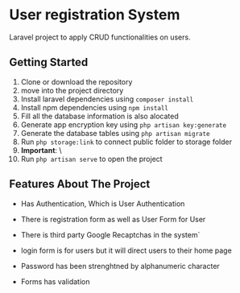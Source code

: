 # User registration System 

Laravel project to apply CRUD functionalities on users.

## Getting Started

1. Clone or download the repository
2. move into the project directory
3. Install laravel dependencies using `` composer install  ``
4. Install npm dependencies using `` npm install ``
5. Fill all the database information is also alocated
6. Generate app encryption key using `` php artisan key:generate ``
7. Generate the database tables using `` php artisan migrate `` 
8. Run `` php storage:link `` to connect public folder to storage folder
9. **Important**: \
10. Run `` php artisan serve `` to open the project

## Features About The Project

- Has Authentication, Which is User Authentication 

- There is registration form as well as User Form for User

- There is third party Google Recaptchas in the system`

- login form is for  users  but it will direct users to their home page

- Password has been strenghtned by alphanumeric character

- Forms has validation

